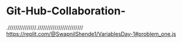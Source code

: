 # Git-Hub-Collaboration-
.///////////////.////////////////////////
https://replit.com/@SwapnilShende1/VariablesDay-1#problem_one.js
